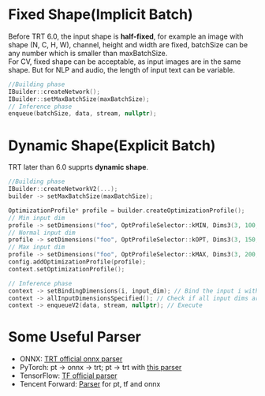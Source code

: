 # Fixed Shape(Implicit Batch)
Before TRT 6.0, the input shape is **half-fixed**, for example an image with shape (N, C, H, W), channel, height and width are fixed, batchSize can be any number which is smaller than maxBatchSize.  
For CV, fixed shape can be acceptable, as input images are in the same shape. But for NLP and audio, the length of input text can be variable.
```cpp
//Building phase
IBuilder::createNetwork();
IBuilder::setMaxBatchSize(maxBatchSize);
// Inference phase
enqueue(batchSize, data, stream, nullptr);
```

# Dynamic Shape(Explicit Batch)
TRT later than 6.0 supprts **dynamic shape**.
```cpp
//Building phase
IBuilder::createNetworkV2(...);
builder -> setMaxBatchSize(maxBatchSize);

OptimizationProfile* profile = builder.createOptimizationProfile();
// Min input dim
profile -> setDimensions("foo", OptProfileSelector::kMIN, Dims3(3, 100, 200));
// Normal input dim
profile -> setDimensions("foo", OptProfileSelector::kOPT, Dims3(3, 150, 250));
// Max input dim
profile -> setDimensions("foo", OptProfileSelector::kMAX, Dims3(3, 200, 300));
config.addOptimizationProfile(profile);
context.setOptimizationProfile();

// Inference phase
context -> setBindingDimensions(i, input_dim); // Bind the input i with a dim
context -> allInputDimensionsSpecified(); // Check if all input dims are set
context -> enqueueV2(data, stream, nullptr); // Execute
```

# Some Useful Parser
+ ONNX: [TRT official onnx parser](https://github.com/NVIDIA/TensorRT/tree/main/parsers)
+ PyTorch: pt -> onnx -> trt; pt -> trt with [this parser](https://github.com/NVIDIA-AI-IOT/torch2trt)
+ TensorFlow: [TF official parser](https://github.com/tensorflow)
+ Tencent Forward: [Parser](https://github.com/Tencent/Forward) for pt, tf and onnx